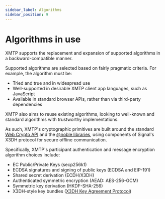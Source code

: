 ```yaml
---
sidebar_label: Algorithms
sidebar_position: 9
---
```


# Algorithms in use

XMTP supports the replacement and expansion of supported algorithms in a backward-compatible manner.

Supported algorithms are selected based on fairly pragmatic criteria. For example, the algorithm must be:

* Tried and true and in widespread use
* Well-supported in desirable XMTP client app languages, such as JavaScript
* Available in standard browser APIs, rather than via third-party dependencies

XMTP also aims to reuse existing algorithms, looking to well-known and standard algorithms with trustworthy implementations.

As such, XMTP's cryptographic primitives are built around the standard [Web Crypto API](https://developer.mozilla.org/en-US/docs/Web/API/SubtleCrypto) and the [@noble libraries](https://www.npmjs.com/package/@noble/secp256k1), using components of Signal's X3DH protocol for secure offline communication.

Specifically, XMTP's participant authentication and message encryption algorithm choices include:

* EC Public/Private Keys (secp256k1)
* ECDSA signatures and signing of public keys (ECDSA and EIP-191)
* Shared secret derivation (ECDH/X3DH)
* Authenticated symmetric encryption (AEAD: AES-256-GCM)
* Symmetric key derivation (HKDF-SHA-256)
* X3DH-style key bundles ([X3DH Key Agreement Protocol](https://signal.org/docs/specifications/x3dh/))
